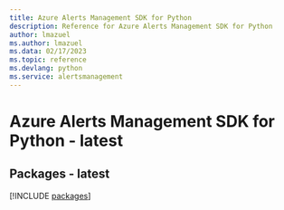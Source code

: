 ```yaml
---
title: Azure Alerts Management SDK for Python
description: Reference for Azure Alerts Management SDK for Python
author: lmazuel
ms.author: lmazuel
ms.data: 02/17/2023
ms.topic: reference
ms.devlang: python
ms.service: alertsmanagement
---
```

# Azure Alerts Management SDK for Python - latest
## Packages - latest
[!INCLUDE [packages](alerts-management-index.md)]